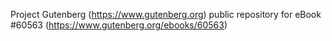 Project Gutenberg (https://www.gutenberg.org) public repository for
eBook #60563 (https://www.gutenberg.org/ebooks/60563)
